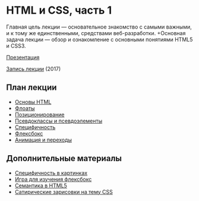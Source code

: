 # HTML и CSS, часть 1

Главная цель лекции — основательное знакомство с самыми важными, и к тому же единственными, средствами веб-разработки. +Основная задача лекции — обзор и ознакомление с основными понятиями HTML5 и CSS3.

[Презентация](https://docs.google.com/presentation/d/1Jzpkig0w90L3zai8J8UPWdiMr5RqDhW_PSGeH2_m5Y4/edit?usp=sharing)

[Запись лекции](https://vimeo.com/224450900/326ef373eb) (2017)

## План лекции
* [Основы HTML](https://developer.mozilla.org/en-US/docs/Learn/Getting_started_with_the_web/HTML_basics)
* [Флоаты](https://habrahabr.ru/post/142486/)
* [Позиционирование](https://css-tricks.com/almanac/properties/p/position/)
* [Псевдоклассы и псевдоэлементы](https://developer.mozilla.org/ru/docs/Learn/CSS/Introduction_to_CSS/Pseudo-classes_and_pseudo-elements)
* [Специфичность](https://css-tricks.com/specifics-on-css-specificity/)
* [Флексбокс](https://css-tricks.com/snippets/css/a-guide-to-flexbox/)
* [Анимация и переходы](http://css.yoksel.ru/css-animation/)

## Дополнительные материалы
* [Специфичность в картинках](http://cssspecificity.com/)
* [Игра для изучения флексбокс](http://flexboxfroggy.com/)
* [Семантика в HTML5](https://html5book.ru/html5-semantic-elements/#part1)
* [Сатирические зарисовки на тему CSS](https://tproger.ru/devnull/css-gotchas/)
